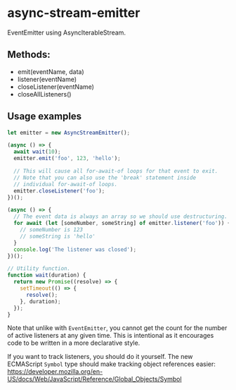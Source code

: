 # async-stream-emitter
EventEmitter using AsyncIterableStream.

## Methods:

- emit(eventName, data)
- listener(eventName)
- closeListener(eventName)
- closeAllListeners()

## Usage examples

```js
let emitter = new AsyncStreamEmitter();

(async () => {
  await wait(10);
  emitter.emit('foo', 123, 'hello');

  // This will cause all for-await-of loops for that event to exit.
  // Note that you can also use the 'break' statement inside
  // individual for-await-of loops.
  emitter.closeListener('foo');
})();

(async () => {
  // The event data is always an array so we should use destructuring.
  for await (let [someNumber, someString] of emitter.listener('foo')) {
    // someNumber is 123
    // someString is 'hello'
  }
  console.log('The listener was closed');
})();

// Utility function.
function wait(duration) {
  return new Promise((resolve) => {
    setTimeout(() => {
      resolve();
    }, duration);
  });
}
```

Note that unlike with `EventEmitter`, you cannot get the count for the number of active listeners at any given time.
This is intentional as it encourages code to be written in a more declarative style.

If you want to track listeners, you should do it yourself.
The new ECMAScript `Symbol` type should make tracking object references easier: https://developer.mozilla.org/en-US/docs/Web/JavaScript/Reference/Global_Objects/Symbol
